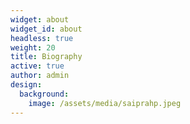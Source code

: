 ```yaml
---
widget: about
widget_id: about
headless: true
weight: 20
title: Biography
active: true
author: admin
design:
  background:
    image: /assets/media/saiprahp.jpeg
---
```

